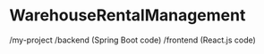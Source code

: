 # WarehouseRentalManagement
/my-project
   /backend   (Spring Boot code)
   /frontend  (React.js code)
